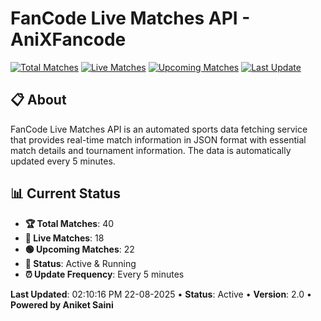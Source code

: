 # FanCode Live Matches API - AniXFancode

[![Total Matches](https://img.shields.io/badge/Total%20Matches-40-blue)](https://github.com/AniketSainiOp/AniXFancode)
[![Live Matches](https://img.shields.io/badge/Live%20Matches-18-red)](https://github.com/AniketSainiOp/AniXFancode)
[![Upcoming Matches](https://img.shields.io/badge/Upcoming%20Matches-22-green)](https://github.com/AniketSainiOp/AniXFancode)
[![Last Update](https://img.shields.io/badge/Last%20Update-02%3A10%3A16%20PM%2022-08-2025-orange)](https://github.com/AniketSainiOp/AniXFancode)

## 📋 About

FanCode Live Matches API is an automated sports data fetching service that provides real-time match information in JSON format with essential match details and tournament information. The data is automatically updated every 5 minutes.

## 📊 Current Status

- **🏆 Total Matches**: 40
- **🔴 Live Matches**: 18
- **🟢 Upcoming Matches**: 22
- **📡 Status**: Active & Running
- **⏰ Update Frequency**: Every 5 minutes

**Last Updated**: 02:10:16 PM 22-08-2025 • **Status**: Active • **Version**: 2.0 • **Powered by Aniket Saini**
